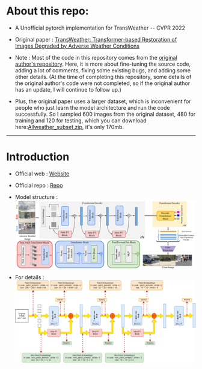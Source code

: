 
# About this repo:

- A Unofficial pytorch implementation for TransWeather -- CVPR 2022

- Original paper : [TransWeather: Transformer-based Restoration of Images Degraded by Adverse Weather Conditions](https://arxiv.org/abs/2111.14813)

- Note : Most of the code in this repository comes from the [original author's repository](https://github.com/jeya-maria-jose/TransWeather). Here, it is more about fine-tuning the source code, adding a lot of comments, fixing some existing bugs, and adding some other details. 
(At the time of completing this repository, some details of the original author's code were not completed, so if the original author has an update, I will continue to follow up.)

- Plus, the original paper uses a larger dataset, which is inconvenient for people who just learn the model architecture and run the code successfully. So I sampled 600 images from the original dataset, 480 for training and 120 for testing, which you can download here:[Allweather_subset.zip](https://drive.google.com/file/d/1v1z7NRyF9wD6wAlZBbphBZgTuIs8zOas/view?usp=sharing), it's only 170mb.
---
# Introduction 

- Official web : [Website](https://jeya-maria-jose.github.io/transweather-web/)

- Official repo : [Repo](https://github.com/jeya-maria-jose/TransWeather)

- Model structure : <img src="/imgs/Transweather.png"  align= "center" />

- For details : <img src="/imgs/Transform_weather_structure _explain.png"  align= "center" />
